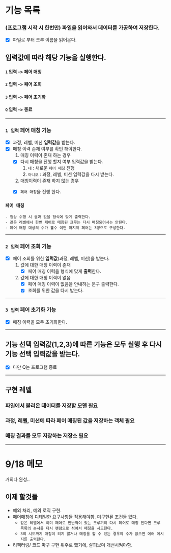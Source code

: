 # 기능 목록

### (프로그램 시작 시 한번만) 파일을 읽어와서 데이터를 가공하여 저장한다.
- [x] 파일로 부터 크루 이름을 읽어온다.

## 입력값에 따라 해당 기능을 실행한다.

#### `1` 입력 -> 페어 매칭

#### `2` 입력 -> 페어 조회

#### `3` 입력 -> 페어 초기화

#### `Q` 입력 -> 종료

---

### `1 입력` 페어 매칭 기능
- [x] 과정, 레벨, 미션 **입력값**을 받는다.
- [x] 매칭 이력 존재 여부를 확인 해야한다.
  1) 매칭 이력이 존재 하는 경우
    - [x] 다시 매칭을 진행 할지 여부 입력값을 받는다.
      1) `네` : 새로운 `페어 매칭` 진행
      2) `아니오` : 과정, 레벨, 미션 입력값을 다시 받는다.
      
  2) 매칭이력이 존재 하지 않는 경우
    -[x] `페어 매칭`을 진행 한다.

  
### `페어 매칭`
    - 정상 수행 시 결과 값을 형식에 맞게 출력한다.
    - 같은 레벨에서 한번 페어로 매칭된 크루는 다시 매칭되어서는 안된다.
    - 페어 매칭 대상의 수가 홀수 이면 마지막 페어는 3명으로 구성한다.
---

### `2 입력` 페어 조회 기능
- [x] 페어 조회를 위한 **입력값**(과정, 레벨, 미션)을 받는다.
    1) 값에 대한 매칭 이력이 존재
        - [x] 페어 매칭 이력을 형식에 맞게 **출력**한다.
    2) 값에 대한 매칭 이력이 없음
        - [x] 페어 매칭 이력이 없음을 안내하는 문구 출력한다.
        - [x] 조회를 위한 값을 다시 받는다.

---
### `3 입력` 페어 초기화 기능
- [x] 매칭 이력을 모두 초기화한다.

---

## 기능 선택 입력값(1,2,3)에 따른 기능은 모두 실행 후 다시 기능 선택 입력값을 받는다. 
- [x] 다만 Q는 프로그램 종료

---

## 구현 레벨

### 파일에서 불러온 데이터를 저장할 모델 필요

### 과정, 레벨, 미션에 따라 페어 매칭된 값을 저장하는 객체 필요 
### 매칭 결과를 모두 저장하는 저장소 필요


---
# 9/18 메모

거의다 완성..

## 이제 할것들

- 예외 처리, 예외 로직 구현.
- 페어매칭에 디테일한 요구사항들 적용해야함. 미구현된 조건들 있다.
  - `같은 레벨에서 이미 페어로 만난적이 있는 크루끼리 다시 페어로 매칭 된다면 크루 목록의 순서를 다시 랜덤으로 섞어서 매칭을 시도한다.`
  - `3회 시도까지 매칭이 되지 않거나 매칭을 할 수 있는 경우의 수가 없으면 에러 메시지를 출력한다.`
- 리팩터링/ 코드 마구 구현 위주로 했기에, 살펴보며 개선시켜야함.